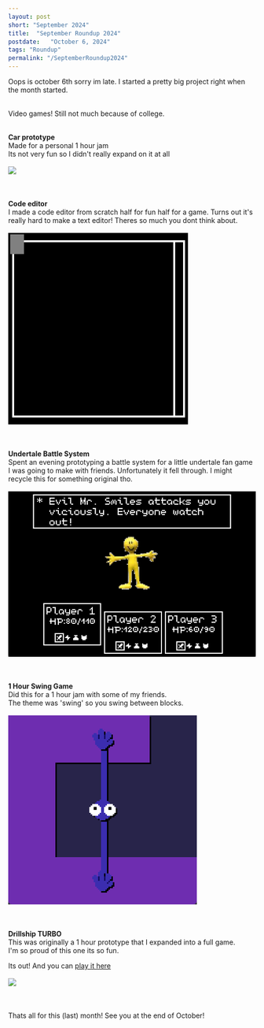 ```yaml
---
layout: post
short: "September 2024"
title:  "September Roundup 2024"
postdate:   "October 6, 2024"
tags: "Roundup"
permalink: "/SeptemberRoundup2024"
---
```

Oops is october 6th sorry im late. I started a pretty big project right when the month started. <br><br>

Video games! Still not much because of college. <br><br>

**Car prototype**<br>
Made for a personal 1 hour jam<br>
Its not very fun so I didn't really expand on it at all 
<br><br><img class="blogImg" src="/assets/blog/Sep2024/car.gif" /><br><br>
<br>

**Code editor**<br>
I made a code editor from scratch half for fun half for a game.
Turns out it's really hard to make a text editor! Theres so much you dont think about. 
<br><br><img class="blogImg" src="/assets/blog/Sep2024/text.gif" /><br><br>
<br>

**Undertale Battle System**<br>
Spent an evening prototyping a battle system for a little undertale fan game I was going to make with friends.
Unfortunately it fell through. I might recycle this for something original tho.
<br><br><img class="blogImg" src="/assets/blog/Sep2024/deltarune.gif" /><br><br>
<br>


**1 Hour Swing Game**<br>
Did this for a 1 hour jam with some of my friends.<br>
The theme was 'swing' so you swing between blocks.
<br><br><img class="blogImg" src="/assets/blog/Sep2024/swing.gif" /><br><br>
<br>


**Drillship TURBO**<br>
This was originally a 1 hour prototype that I expanded into a full game.<br>
I'm so proud of this one its so fun.<br>

Its out! And you can [play it here](https://sirmilkman.itch.io/drillship-turbo)
<br><br><img class="blogImg" src="/assets/blog/Sep2024/drillship.gif" /><br><br>
<br>







Thats all for this (last) month! See you at the end of October!

